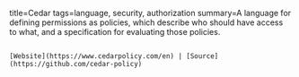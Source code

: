 title=Cedar
tags=language, security, authorization
summary=A language for defining permissions as policies, which describe who should have access to what, and a specification for evaluating those policies.
~~~~~~

[Website](https://www.cedarpolicy.com/en) | [Source](https://github.com/cedar-policy)